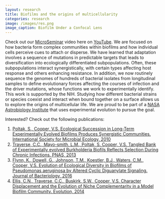 ```yaml
---
layout: research
title: Biofilms and the origins of multicellularity
categories: research
image: /images/res.png
image_caption: Biofilm Under a Confocal Lens
---
```


Check out our [MicroSeminar](https://microseminar.wordpress.com/) video here on [YouTube](https://www.youtube.com/watch?v=aJp6-PTpKvA). We are focused on how bacteria form complex communities within biofilms and how individual cells perceive cues to attach or disperse. We have learned that adaptation involves a sequence of mutations in predictable targets that leads to diversification into ecologically differentiated subpopulations. Often, these subpopulations interact synergistically, with certain types affecting host response and others enhancing resistance. In addition, we now routinely sequence the genomes of hundreds of bacterial isolates from longitudinal samples to define evolutionary forces affecting the courses of infection and the driver mutations, whose functions we work to experimentally identify. This work is supported by the NIH. Studying how different bacterial strains or species coexist and interact when bound together on a surface allows us to explore the origins of multicellular life. We are proud to be part of a [NASA Astrobiology Institute](https://astrobiology.nasa.gov/nai/teams/can-7/umt/) that uses experimental evolution to pursue the goal. 

Interested? Check out the following publications:

1. [Poltak, S., Cooper, V.S. Ecological Succession in Long-Term Experimentally Evolved Biofilms Produces Synergistic Communities. International Society for Microbial Ecology, 2010](https://www.nature.com/ismej/journal/v5/n3/pdf/ismej2010136a.pdf)
2. [Traverse, C.C., Mayo-smith, L.M., Poltak, S. Cooper, V.S. Tangled Bank of Experimentally evolved Burkholderia Biofils Reflects Selection During Chronic Infections. PNAS, 2013](https://www.ncbi.nlm.nih.gov/pmc/articles/PMC3549113/)
3. [Flynn, K., Dowell, G., Johnson, T.M., Koestler, B.J., Waters, C.M., Cooper, V.S. Evolution of Ecological Diversity in Biofilms of Pseudomonas aeruginosa by Altered Cyclic Diguanylate Signaling. Journal of Bacteriology, 2016](https://www.ncbi.nlm.nih.gov/pmc/articles/PMC5019052/pdf/zjb2608.pdf)
4. [Ellis, C.N., Traverse, C.C., Buskirk, S.W., Cooper, V.S. Character Displacement and the Evolution of Niche Complementarity in a Model Biofilm Community. Evolution, 2014](http://onlinelibrary.wiley.com/doi/10.1111/evo.12581/epdf)
